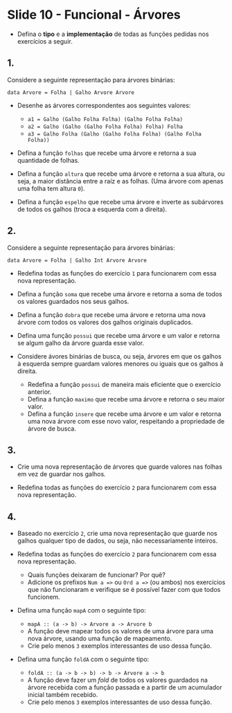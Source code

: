 Slide 10 - Funcional - Árvores
==============================

- Defina o **tipo** e a **implementação** de todas as funções pedidas nos
  exercícios a seguir.

## 1.

Considere a seguinte representação para árvores binárias:

```
data Arvore = Folha | Galho Arvore Arvore
```

- Desenhe as árvores correspondentes aos seguintes valores:
    - `a1 = Galho (Galho Folha Folha) (Galho Folha Folha)`
    - `a2 = Galho (Galho (Galho Folha Folha) Folha) Folha`
    - `a3 = Galho Folha (Galho (Galho Folha Folha) (Galho Folha Folha))`

- Defina a função `folhas` que recebe uma árvore e retorna a sua quantidade de
  folhas.

- Defina a função `altura` que recebe uma árvore e retorna a sua altura, ou
  seja, a maior distância entre a raíz e as folhas.
  (Uma árvore com apenas uma folha tem altura `0`).

- Defina a função `espelho` que recebe uma árvore e inverte as subárvores de
  todos os galhos (troca a esquerda com a direita).

## 2.

Considere a seguinte representação para árvores binárias:

```
data Arvore = Folha | Galho Int Arvore Arvore
```

- Redefina todas as funções do exercício `1` para funcionarem com essa nova
  representação.

- Defina a função `soma` que recebe uma árvore e retorna a soma de todos os
  valores guardados nos seus galhos.

- Defina a função `dobra` que recebe uma árvore e retorna uma nova árvore com
  todos os valores dos galhos originais duplicados.

- Defina uma função `possui` que recebe uma árvore e um valor e retorna se
  algum galho da árvore guarda esse valor.

- Considere ávores binárias de busca, ou seja, árvores em que os galhos à
  esquerda sempre guardam valores menores ou iguais que os galhos à direita.
    - Redefina a função `possui` de maneira mais eficiente que o exercício
      anterior.
    - Defina a função `maximo` que recebe uma árvore e retorna o seu maior
      valor.
    - Defina a função `insere` que recebe uma árvore e um valor e retorna uma
      nova árvore com esse novo valor, respeitando a propriedade de árvore de
      busca.

## 3.

- Crie uma nova representação de árvores que guarde valores nas folhas em vez
  de guardar nos galhos.

- Redefina todas as funções do exercício `2` para funcionarem com essa nova
  representação.

## 4.

- Baseado no exercício `2`, crie uma nova representação que guarde nos galhos
  qualquer tipo de dados, ou seja, não necessariamente inteiros.

- Redefina todas as funções do exercício `2` para funcionarem com essa
  nova representação.
    - Quais funções deixaram de funcionar? Por quê?
    - Adicione os prefixos `Num a =>` ou `Ord a =>` (ou ambos) nos exercícios
      que não funcionaram e verifique se é possível fazer com que todos
      funcionem.

- Defina uma função `mapA` com o seguinte tipo:
    - `mapA :: (a -> b) -> Arvore a -> Arvore b`
    - A função deve mapear todos os valores de uma árvore para uma nova árvore,
      usando uma função de mapeamento.
    - Crie pelo menos `3` exemplos interessantes de uso dessa função.

- Defina uma função `foldA` com o seguinte tipo:
    - `foldA :: (a -> b -> b) -> b -> Arvore a -> b`
    - A função deve fazer um *fold* de todos os valores guardados na árvore
      recebida com a função passada e a partir de um acumulador inicial também
      recebido.
    - Crie pelo menos `3` exemplos interessantes de uso dessa função.
